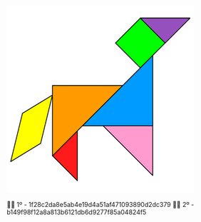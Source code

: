 ![Tangram](https://github.com/Educorreia932/CGRA/blob/master/WebCGF2.ex1/ex2/41.png)

📸📝 1º - 1f28c2da8e5ab4e19d4a51af471093890d2dc379
📸📝 2º - b149f98f12a8a813b6121db6d9277f85a04824f5

